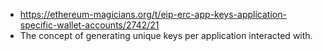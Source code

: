- https://ethereum-magicians.org/t/eip-erc-app-keys-application-specific-wallet-accounts/2742/21
- The concept of generating unique keys per application interacted with.
